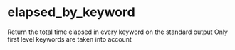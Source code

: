 elapsed_by_keyword
==================

Return the total time elapsed in every keyword on the standard output
Only first level keywords are taken into account

